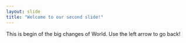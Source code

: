 ```yaml
---
layout: slide
title: "Welcome to our second slide!"
---
```

This is begin of the big changes of World.
Use the left arrow to go back!
